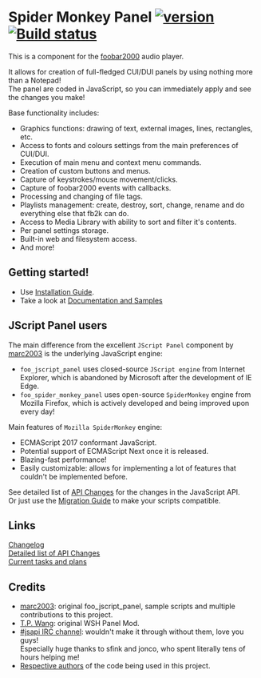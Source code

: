 # Spider Monkey Panel [![version][version-badge]][CHANGELOG] [![Build status](https://ci.appveyor.com/api/projects/status/xs7jno1f96src6qq/branch/master?svg=true)](https://ci.appveyor.com/project/TheQwertiest/foo-spider-monkey-panel/branch/master)

This is a component for the [foobar2000](https://www.foobar2000.org) audio player.

It allows for creation of full-fledged CUI/DUI panels by using nothing more than a Notepad!  
The panel are coded in JavaScript, so you can immediately apply and see the changes you make!

Base functionality includes:
* Graphics functions: drawing of text, external images, lines, rectangles, etc.
* Access to fonts and colours settings from the main preferences of CUI/DUI.
* Execution of main menu and context menu commands.
* Creation of custom buttons and menus.
* Capture of keystrokes/mouse movement/clicks.
* Capture of foobar2000 events with callbacks.
* Processing and changing of file tags.
* Playlists management: create, destroy, sort, change, rename and do everything else that fb2k can do.
* Access to Media Library with ability to sort and filter it's contents.
* Per panel settings storage. 
* Built-in web and filesystem access.
* And more!

## Getting started!

- Use [Installation Guide](https://github.com/TheQwertiest/foo_spider_monkey_panel/wiki/Installation).
- Take a look at [Documentation and Samples](https://github.com/TheQwertiest/foo_spider_monkey_panel/wiki/Script-documentation)

## JScript Panel users

The main difference from the excellent `JScript Panel` component by [marc2003](https://github.com/marc2k3) is the underlying JavaScript engine:
- `foo_jscript_panel` uses closed-source `JScript engine` from Internet Explorer, which is abandoned by Microsoft after the development of IE Edge.
- `foo_spider_monkey_panel` uses open-source `SpiderMonkey` engine from Mozilla Firefox, which is actively developed and being improved upon every day!

Main features of `Mozilla SpiderMonkey` engine:
- ECMAScript 2017 conformant JavaScript.
- Potential support of ECMAScript Next once it is released.
- Blazing-fast performance!
- Easily customizable: allows for implementing a lot of features that couldn't be implemented before.

See detailed list of [API Changes][API_CHANGES] for the changes in the JavaScript API.  
Or just use the [Migration Guide](https://github.com/TheQwertiest/foo_spider_monkey_panel/wiki/JScript-to-SpiderMonkey-migration-guide) to make your scripts compatible.

## Links
[Changelog][CHANGELOG]  
[Detailed list of API Changes][API_CHANGES]  
[Current tasks and plans][TODO]

## Credits
- [marc2003](https://github.com/marc2k3): original foo_jscript_panel, sample scripts and multiple contributions to this project. 
- [T.P. Wang](https://hydrogenaud.io/index.php?action=profile;u=44175): original WSH Panel Mod.  
- [#jsapi IRC channel](https://wiki.mozilla.org/IRC): wouldn't make it through without them, love you guys!  
  Especially huge thanks to sfink and jonco, who spent literally tens of hours helping me!  
- [Respective authors](THIRD_PARTY_NOTICES.md) of the code being used in this project.

[CHANGELOG]: CHANGELOG.md
[TODO]: https://github.com/TheQwertiest/foo_spider_monkey_panel/projects/1
[API_CHANGES]: https://github.com/TheQwertiest/foo_spider_monkey_panel/wiki/API-Changes
[version-badge]: https://img.shields.io/badge/version-TBD-blue.svg

